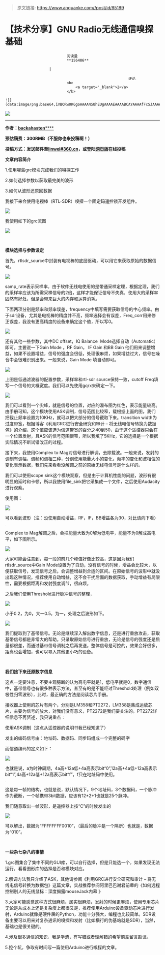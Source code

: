 > 原文链接: https://www.anquanke.com//post/id/85189 


# 【技术分享】GNU Radio无线通信嗅探基础


                                阅读量   
                                **156406**
                            
                        |
                        
                                                            评论
                                <b>
                                    <a target="_blank">2</a>
                                </b>
                                                                                                                                    ![](data:image/png;base64,iVBORw0KGgoAAAANSUhEUgAAAAEAAAABCAYAAAAfFcSJAAAAAXNSR0IArs4c6QAAAARnQU1BAACxjwv8YQUAAAAJcEhZcwAADsQAAA7EAZUrDhsAAAANSURBVBhXYzh8+PB/AAffA0nNPuCLAAAAAElFTkSuQmCC)
                                                                                            



**[![](https://p4.ssl.qhimg.com/t01c1729dd14aa0fc80.png)](https://p4.ssl.qhimg.com/t01c1729dd14aa0fc80.png)**

****

**作者：**[**backahasten******](http://bobao.360.cn/member/contribute?uid=245645961)

**预估稿费：300RMB（不服你也来投稿啊！）**

**<strong><strong>投稿方式：发送邮件至**[**linwei#360.cn**](mailto:linwei@360.cn)**，或登陆**[**网页版**](http://bobao.360.cn/contribute/index)**在线投稿**</strong></strong>



**文章内容简介**

1.使用哪些grc模块完成我们的嗅探工作

2.如何选择参数以获取最完美的波形	

3.如何从波形还原回数据

我接下来会使用电视棒（RTL-SDR）嗅探一个固定码遥控锁开发组件。

[![](https://p0.ssl.qhimg.com/t0197e85dcbbef0d6c1.png)](https://p0.ssl.qhimg.com/t0197e85dcbbef0d6c1.png)

我使用如下的grc流图

[![](https://p3.ssl.qhimg.com/t014549ecad126876d2.png)](https://p3.ssl.qhimg.com/t014549ecad126876d2.png)

<br>

**模块选择与参数设定**

首先，rtlsdr_source中封装有电视棒的底层驱动，可以用它来获取原始的数据信号。

[![](https://p3.ssl.qhimg.com/t011020d6e3e1117972.png)](https://p3.ssl.qhimg.com/t011020d6e3e1117972.png)

samp_rate表示采样率，由于软件无线电使用的是带通采样定理，根据定理，我们的采样率应该为所需采样信号的2倍，这样才能保证信号不失真，使用大的采样率固然有好处，但是会带来巨大的内存和运算消耗。

下面两项分别是频率和频率误差，frequency中填写需要获取信号的中心频率。由于sdr设备，尤其是电视棒的精度并不高，频率选择会有误差，Freq_corr用来修正误差，我没有更高精度的设备来确定这个值，所以写0。

[![](https://p0.ssl.qhimg.com/t018a42ef6545cfa738.png)](https://p0.ssl.qhimg.com/t018a42ef6545cfa738.png)

还有其他一些参数，其中DC offset，IQ Balance  Mode选择自动（Automatic）即可。主要说一下Gain Mode ，RF Gain， IF Gain 和BB Gain 他们用来调整增益，如果不设置增益，信号的强度会很低，处理很麻烦，如果增益过大，信号在噪音中会很难识别出来。一般来说，Gain Mode 填自动即可。

[![](https://p1.ssl.qhimg.com/t016d5bd5f8d062655e.png)](https://p1.ssl.qhimg.com/t016d5bd5f8d062655e.png)

上图是低通滤波器的配置参数，采样率和rtl-sdr source保持一致，cutoff Freq填写一个信号的大概宽度。我们可以先使用gqrx来确定一下。

[![](https://p3.ssl.qhimg.com/t01690d2cba31b8e752.png)](https://p3.ssl.qhimg.com/t01690d2cba31b8e752.png)

我们可以看到一个尖峰，就是信号的位置，对应的瀑布图为红色，表示能量较高。由手册可知，这个模块使用ASK调制，信号范围比较窄，载根据上面的图，我们把截止频率设置为10KHz，就可以把大部分的信号截取下来。transition width为过度带宽，根据博客《利用GRC进行安全研究和审计 – 将无线电信号转换为数据包》的介绍，这个值应该选为信道带宽的百分之40到50，由于这个遥控器只会在一个位置发射，且ASK的信号范围很窄，所以我填了5KHz，它的选择是一个根据实际情况不断试错改正的过程。

接下来，我使用Complex to Mag对信号进行解调，去除载波。一般来说，发射的调制有调幅，调频和调相三种，分别使用能量大小的变化，频率的变化和波相位的变化表示数据，我们先来看看没解调之前的原始无线电信号是什么样的。

我们可以使用scope sink这个模块观察，但是由于计算机性能的问题，波形有很明显的延时和卡顿，所以我使用file_sink把它采集成一个文件，之后使用Audacity进行观察。

使用图：

[![](https://p5.ssl.qhimg.com/t016c763a763ccfbdfa.png)](https://p5.ssl.qhimg.com/t016c763a763ccfbdfa.png)

可以看到波形（注：没使用自动增益，RF，IF，BB增益各为30，对比请向下看）

[![](data:image/png;base64,iVBORw0KGgoAAAANSUhEUgAAAAEAAAABCAYAAAAfFcSJAAAAAXNSR0IArs4c6QAAAARnQU1BAACxjwv8YQUAAAAJcEhZcwAADsQAAA7EAZUrDhsAAAANSURBVBhXYzh8+PB/AAffA0nNPuCLAAAAAElFTkSuQmCC)](https://p5.ssl.qhimg.com/t01b93f575b0453476e.png)

Complex to Mag解调之后，会把能量大致为0解为低电平，能量不为0解成高电平，如下图所示。

[![](https://p5.ssl.qhimg.com/t0134278a12091e39aa.png)](https://p5.ssl.qhimg.com/t0134278a12091e39aa.png)

大家可能会注意到，每一段的前几个峰值好像比较高，这是因为我们rtlsdr_source中Gain Mode设置为了自动，没有信号的时候，增益会比较大，以便获取信号，发现信号之后，会调整增益到合适的区间。在原始信号的波形中就没出现这种情况。推荐使用自动增益，这不会干扰后面的数据获取，手动增益有局限性，需要根据距离和发射强度调节，很麻烦。

之后我们使用Threshold进行脉冲信号的整理，

[![](https://p3.ssl.qhimg.com/t0198e51b460fc047c5.png)](https://p3.ssl.qhimg.com/t0198e51b460fc047c5.png)

小于0.2，为0，大一0.5，为一，处理之后波形如下。

[![](https://p3.ssl.qhimg.com/t01fc75208c53f0ef07.png)](https://p3.ssl.qhimg.com/t01fc75208c53f0ef07.png)

我们提取到了基带信号。无论是继续深入解出数字信息，还是进行重放攻击，获取基带信号都是非常大的帮助。只录取原始信号进行重放，无论是信号的强度还是质量都很差，而通过基带信号调制之后再发送，整体信号是可控的，效果会好很多，距离也会增加，也可以导入其他更小巧的设备。

<br>

**我们接下来还原数字信息**

这点一定要注意，不要主观臆断的认为高电平就是1，低电平就是0，数字通信中，基带信号也有很多种表示方法，甚至有的是不能经过Threshold处理（例如双极性归零波形），此时，最正确的方法是阅读芯片手册。

接收器上使用的芯片有两个，分别是LM358和PT2272，LM358是集成运放芯片，主要为信号的放大，对我们没有意义，PT2272是我们要关注的。PT2272详细信息不再赘述，我只说重点：

使用ASK调制（这点从遥控器的说明书我已经知道了）

发出的编码信号由：地址码、数据码、同步码组成一个完整的码字

而信道编码的定义如下：

[![](https://p4.ssl.qhimg.com/t010c5db423d52ed989.png)](https://p4.ssl.qhimg.com/t010c5db423d52ed989.png)

也就是说，a为时钟周期，4a高+12a低+4a高表示bit“0”,12a高+4a低+12a高表示bit“1”,4a高+12a低+12a高表示bit“f”，f只在地址码中使用。

[![](data:image/png;base64,iVBORw0KGgoAAAANSUhEUgAAAAEAAAABCAYAAAAfFcSJAAAAAXNSR0IArs4c6QAAAARnQU1BAACxjwv8YQUAAAAJcEhZcwAADsQAAA7EAZUrDhsAAAANSURBVBhXYzh8+PB/AAffA0nNPuCLAAAAAElFTkSuQmCC)](https://p3.ssl.qhimg.com/t0150c3a4880d93e414.png)

这是每一帧的结构，也就是说，默认情况下，9个地址码，3个数据码，一个脉冲作为截断，一个帧携带3bit数据，应该有12*2+1也就是25个脉冲。

我们随意取出一帧波形，是遥控器上按“C”的时候发出的

[![](https://p2.ssl.qhimg.com/t01220f0684bf427a63.png)](https://p2.ssl.qhimg.com/t01220f0684bf427a63.png)

可以解出，数据为“FFFFFFFF0010”，（最后的脉冲是一个隔断）也就是，数据为“010”。

<br>

**一些杂七杂八的事情**

1.grc图集合了集中不同的GUI库，可以自行选择，但是只能选一个，如果发现无法运行，看看图形库的选择是否和模块对应。

2.解调方法我只介绍了ASK，其他请参阅《利用GRC进行安全研究和审计 – 将无线电信号转换为数据包》这篇文章，实战推荐参阅阿里巴巴谢君前辈的《如何远程控制别人的无线鼠标：深度揭露mouseJack内幕 》

3.大家可能感觉这种方式很麻烦，属实很麻烦，发射的时候更麻烦，使用专用芯片无论是从成本上还是复杂度上都很又是，推荐使用Arduino设备驱动芯片进行发射，Arduino就像是硬件届的Python，功能十分强大，编程也比较简单。SDR设备主要可以用来对复杂通讯的嗅探和发射（比如横行的伪基站就是SDR），当然，基础也是很关键的。

4.涉及很多通信的知识，我是学渣，有写错或者理解错的希望前辈留言勘误。

5.挖个坑，争取有时间写一篇使用Arduino进行嗅探的文章。
